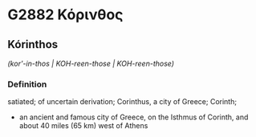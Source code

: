 # G2882 Κόρινθος

## Kórinthos

_(kor'-in-thos | KOH-reen-those | KOH-reen-those)_

### Definition

satiated; of uncertain derivation; Corinthus, a city of Greece; Corinth; 

- an ancient and famous city of Greece, on the Isthmus of Corinth, and about 40 miles (65 km) west of Athens
